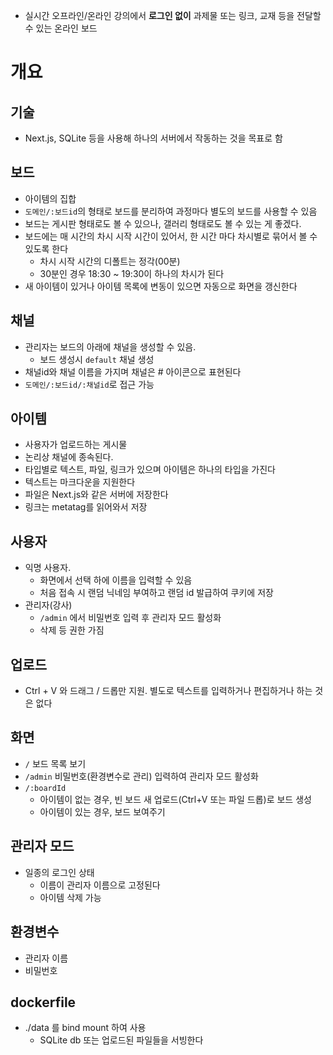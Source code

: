 - 실시간 오프라인/온라인 강의에서 **로그인 없이** 과제물 또는 링크, 교재 등을 전달할 수 있는 온라인 보드

# 개요

## 기술

- Next.js, SQLite 등을 사용해 하나의 서버에서 작동하는 것을 목표로 함

## 보드

- 아이템의 집합
- `도메인/:보드id`의 형태로 보드를 분리하여 과정마다 별도의 보드를 사용할 수 있음
- 보드는 게시판 형태로도 볼 수 있으나, 갤러리 형태로도 볼 수 있는 게 좋겠다.
- 보드에는 매 시간의 차시 시작 시간이 있어서, 한 시간 마다 차시별로 묶어서 볼 수 있도록 한다
	- 차시 시작 시간의 디폴트는 정각(00분)
	- 30분인 경우 18:30 ~ 19:30이 하나의 차시가 된다
- 새 아이템이 있거나 아이템 목록에 변동이 있으면 자동으로 화면을 갱신한다

## 채널

- 관리자는 보드의 아래에 채널을 생성할 수 있음.
	- 보드 생성시 `default` 채널 생성
- 채널id와 채널 이름을 가지며 채널은 # 아이콘으로 표현된다
- `도메인/:보드id/:채널id`로 접근 가능

## 아이템

- 사용자가 업로드하는 게시물
- 논리상 채널에 종속된다.
- 타입별로 텍스트, 파일, 링크가 있으며 아이템은 하나의 타입을 가진다
- 텍스트는 마크다운을 지원한다
- 파일은 Next.js와 같은 서버에 저장한다
- 링크는 metatag를 읽어와서 저장

## 사용자

- 익명 사용자.
	- 화면에서 선택 하에 이름을 입력할 수 있음
	- 처음 접속 시 랜덤 닉네임 부여하고 랜덤 id 발급하여 쿠키에 저장
- 관리자(강사)
	- `/admin` 에서 비밀번호 입력 후 관리자 모드 활성화
	- 삭제 등 권한 가짐

## 업로드

- Ctrl + V 와 드래그 / 드롭만 지원. 별도로 텍스트를 입력하거나 편집하거나 하는 것은 없다

## 화면

- `/` 보드 목록 보기
- `/admin` 비밀번호(환경변수로 관리) 입력하여 관리자 모드 활성화
- `/:boardId`
	- 아이템이 없는 경우, 빈 보드 새 업로드(Ctrl+V 또는 파일 드롭)로 보드 생성
	- 아이템이 있는 경우, 보드 보여주기

## 관리자 모드

- 일종의 로그인 상태
	- 이름이 관리자 이름으로 고정된다
	- 아이템 삭제 가능

## 환경변수

- 관리자 이름
- 비밀번호

## dockerfile

- ./data 를 bind mount 하여 사용
	- SQLite db 또는 업로드된 파일들을 서빙한다